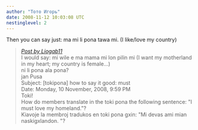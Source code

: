 ```yaml
---
author: "Тото Игорь"
date: 2008-11-12 10:03:08 UTC
nestinglevel: 2
---
```

Then you can say just: ma mi li pona tawa mi. (I like/love my country)  

> [_Post by Liogab11_](/ovnpkDbt/how-to-say-it-good-must#post8)  
> I would say: mi wile e ma mama mi lon pilin mi (I want my motherland in my heart; my country is female...)  
> ni li pona ala pona?  
> jan Pusa  
> Subject: \[tokipona\] how to say it good: must  
> Date: Monday, 10 November, 2008, 9:59 PM  
> Toki!  
> How do members translate in the toki pona the following sentence: "I  
> must love my homeland."?  
> Kiavoje la membroj tradukos en toki pona gxin: "Mi devas ami mian  
> naskigxlandon. "?  
>